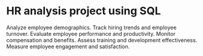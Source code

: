 # HR analysis project using SQL
Analyze employee demographics.
Track hiring trends and employee turnover.
Evaluate employee performance and productivity.
Monitor compensation and benefits.
Assess training and development effectiveness.
Measure employee engagement and satisfaction.
